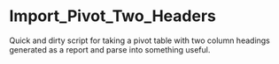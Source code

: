 # Import_Pivot_Two_Headers
Quick and dirty script for taking a pivot table with two column headings generated as a report and parse into something useful.
